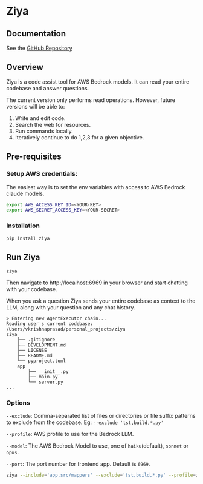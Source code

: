 # Ziya

## Documentation
See the [GitHub Repository](https://github.com/ziya-ai/ziya)

## Overview
Ziya is a code assist tool for AWS Bedrock models. It can read your entire codebase and answer questions.

The current version only performs read operations. However, future versions will be able to:

1. Write and edit code.
2. Search the web for resources.
3. Run commands locally.
4. Iteratively continue to do 1,2,3 for a given objective. 

## Pre-requisites
### Setup AWS credentials:
The easiest way is to set the env variables with access to AWS Bedrock claude models.

```bash
export AWS_ACCESS_KEY_ID=<YOUR-KEY>
export AWS_SECRET_ACCESS_KEY=<YOUR-SECRET>
```
### Installation

```bash
pip install ziya
```

## Run Ziya

```bash 
ziya
```
Then navigate to http://localhost:6969 in your browser and start chatting with your codebase. 

When you ask a question Ziya sends your entire codebase as context to the LLM, along with your question and any chat history.
```
> Entering new AgentExecutor chain...
Reading user's current codebase: /Users/vkrishnaprasad/personal_projects/ziya
ziya
    ├── .gitignore
    ├── DEVELOPMENT.md
    ├── LICENSE
    ├── README.md
    └── pyproject.toml
    app
        ├── __init__.py
        ├── main.py
        └── server.py
...
```

### Options

`--exclude`: Comma-separated list of files or directories or file suffix patterns to exclude from the codebase. Eg: `--exclude 'tst,build,*.py'`

`--profile`: AWS profile to use for the Bedrock LLM.

`--model`: The AWS Bedrock Model to use, one of `haiku`(default), `sonnet` or `opus`.

`--port`: The port number for frontend app. Default is `6969`.

```bash
ziya --include='app,src/mappers' --exclude='tst,build,*.py' --profile=ziya --model=sonnet --port=8080
```
